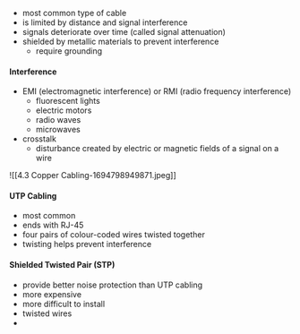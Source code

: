 - most common type of cable
- is limited by distance and signal interference
- signals deteriorate over time (called signal attenuation)
- shielded by metallic materials to prevent interference
	- require grounding 

#### Interference
- EMI (electromagnetic interference) or RMI (radio frequency interference)
	- fluorescent lights
	- electric motors
	- radio waves
	- microwaves
- crosstalk
	- disturbance created by electric or magnetic fields of a signal on a wire

![[4.3 Copper Cabling-1694798949871.jpeg]]

#### UTP Cabling
- most common 
- ends with RJ-45
- four pairs of colour-coded wires twisted together
- twisting helps prevent interference

#### Shielded Twisted Pair (STP)
- provide better noise protection than UTP cabling
- more expensive
- more difficult to install
- twisted wires
- 